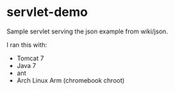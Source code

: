 servlet-demo
============

Sample servlet serving the json example from wiki/json.

I ran this with:
- Tomcat 7
- Java 7
- ant
- Arch Linux Arm (chromebook chroot)
